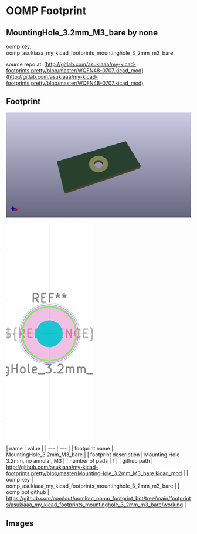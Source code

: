 # OOMP Footprint  
## MountingHole_3.2mm_M3_bare  by none  
  
oomp key: oomp_asukiaaa_my_kicad_footprints_mountinghole_3_2mm_m3_bare  
  
source repo at: [http://gitlab.com/asukiaaa/my-kicad-footprints.pretty/blob/master/WQFN48-0707.kicad_mod](http://gitlab.com/asukiaaa/my-kicad-footprints.pretty/blob/master/WQFN48-0707.kicad_mod)  
## Footprint  
  
[![working_kicad_pcb_3d.png](working_kicad_pcb_3d_600.png)](working_kicad_pcb_3d.png)  
  
[![working.png](working_600.png)](working.png)  
| name | value | 
| --- | --- | 
| footprint name | MountingHole_3.2mm_M3_bare | 
| footprint description | Mounting Hole 3.2mm, no annular, M3 | 
| number of pads | 1 | 
| github path | http://github.com/asukiaaa/my-kicad-footprints.pretty/blob/master/MountingHole_3.2mm_M3_bare.kicad_mod | 
| oomp key | oomp_asukiaaa_my_kicad_footprints_mountinghole_3_2mm_m3_bare | 
| oomp bot github | https://github.com/oomlout/oomlout_oomp_footprint_bot/tree/main/footprints/asukiaaa_my_kicad_footprints_mountinghole_3_2mm_m3_bare/working | 
## Images  
